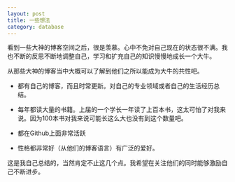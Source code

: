 ```yaml
---
layout: post
title: 一些想法
category: database
---
```


看到一些大神的博客空间之后，很是羡慕。心中不免对自己现在的状态很不满。我也不断的反思不断地调整自己，学习和扩充自己的知识慢慢地成长一个大牛。

从那些大神的博客当中大概可以了解到他们之所以能成为大牛的共性吧。

*  都有自己的博客，而且时常更新。对自己的专业领域或者自己的生活经历总结。
 
*  每年都读大量的书籍。上届的一个学长一年读了上百本书，这太可怕了对我来说。因为100本书对我来说可能长这么大也没有到这个数量吧。

*  都在Github上面非常活跃

*  性格都非常好（从他们的博客语言）有广泛的爱好。

这是我自己总结的，当然肯定不止这几个点。我希望在关注他们的同时能够激励自己不断进步。